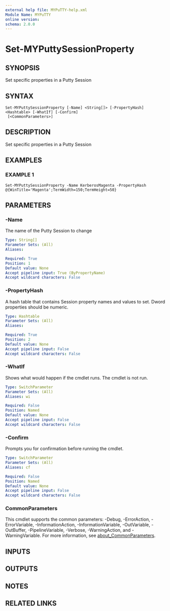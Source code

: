 ```yaml
---
external help file: MYPuTTY-help.xml
Module Name: MYPuTTY
online version:
schema: 2.0.0
---
```


# Set-MYPuttySessionProperty

## SYNOPSIS
Set specific properties in a Putty Session

## SYNTAX

```
Set-MYPuttySessionProperty [-Name] <String[]> [-PropertyHash] <Hashtable> [-WhatIf] [-Confirm]
 [<CommonParameters>]
```

## DESCRIPTION
Set specific properties in a Putty Session

## EXAMPLES

### EXAMPLE 1
```
Set-MYPuttySessionProperty -Name KerberosMagenta -PropertyHash @{WinTitle='Magenta';TermWidth=150;TermHeight=50}
```

## PARAMETERS

### -Name
The name of the Putty Session to change

```yaml
Type: String[]
Parameter Sets: (All)
Aliases:

Required: True
Position: 1
Default value: None
Accept pipeline input: True (ByPropertyName)
Accept wildcard characters: False
```

### -PropertyHash
A hash table that contains Session property names and values
to set.
Dword properties should be numeric.

```yaml
Type: Hashtable
Parameter Sets: (All)
Aliases:

Required: True
Position: 2
Default value: None
Accept pipeline input: False
Accept wildcard characters: False
```

### -WhatIf
Shows what would happen if the cmdlet runs.
The cmdlet is not run.

```yaml
Type: SwitchParameter
Parameter Sets: (All)
Aliases: wi

Required: False
Position: Named
Default value: None
Accept pipeline input: False
Accept wildcard characters: False
```

### -Confirm
Prompts you for confirmation before running the cmdlet.

```yaml
Type: SwitchParameter
Parameter Sets: (All)
Aliases: cf

Required: False
Position: Named
Default value: None
Accept pipeline input: False
Accept wildcard characters: False
```

### CommonParameters
This cmdlet supports the common parameters: -Debug, -ErrorAction, -ErrorVariable, -InformationAction, -InformationVariable, -OutVariable, -OutBuffer, -PipelineVariable, -Verbose, -WarningAction, and -WarningVariable. For more information, see [about_CommonParameters](http://go.microsoft.com/fwlink/?LinkID=113216).

## INPUTS

## OUTPUTS

## NOTES

## RELATED LINKS
